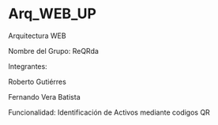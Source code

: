# Arq_WEB_UP
Arquitectura WEB

Nombre del Grupo: ReQRda

Integrantes:

Roberto Gutiérres

Fernando Vera Batista

Funcionalidad: Identificación de Activos mediante codigos QR

